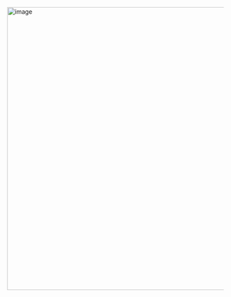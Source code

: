 <img width="1198" height="657" alt="image" src="https://github.com/user-attachments/assets/14d1b5e0-107b-47aa-bff5-41df75835b34" />
